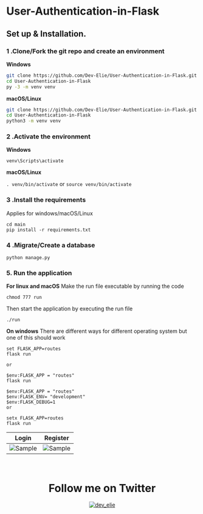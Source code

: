 # User-Authentication-in-Flask

## Set up & Installation.

### 1 .Clone/Fork the git repo and create an environment 
                    
**Windows**
          
```bash
git clone https://github.com/Dev-Elie/User-Authentication-in-Flask.git
cd User-Authentication-in-Flask
py -3 -m venv venv

```
          
**macOS/Linux**
          
```bash
git clone https://github.com/Dev-Elie/User-Authentication-in-Flask.git
cd User-Authentication-in-Flask
python3 -m venv venv

```

### 2 .Activate the environment
          
**Windows** 

```venv\Scripts\activate```
          
**macOS/Linux**

```. venv/bin/activate```
or
```source venv/bin/activate```

### 3 .Install the requirements

Applies for windows/macOS/Linux

```
cd main
pip install -r requirements.txt
```
### 4 .Migrate/Create a database

```python manage.py```

### 5. Run the application 

**For linux and macOS**
Make the run file executable by running the code

```chmod 777 run```

Then start the application by executing the run file

```./run```

**On windows**
There are different ways for different operating system but one of this should work
```
set FLASK_APP=routes
flask run

or 

$env:FLASK_APP = "routes"
flask run

$env:FLASK_APP = "routes"
$env:FLASK_ENV= "development"
$env:FLASK_DEBUG=1
or

setx FLASK_APP=routes
flask run

```

Login           |  Register
:-------------------------:|:-------------------------:
![Sample](https://github.com/Dev-Elie/User-Authentication-in-Flask/blob/main/static/login.png)  |  ![Sample](https://github.com/Dev-Elie/User-Authentication-in-Flask/blob/main/static/register.png)

</br>
<div align="center"><h1>Follow me on Twitter</h1></div>
<p align="center"> <a href="https://twitter.com/dev_elie" target="blank"><img src="https://img.shields.io/twitter/follow/dev_elie?logo=twitter&style=for-the-badge" alt="dev_elie" /></a> </p>



